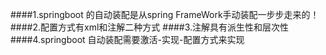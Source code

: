 ####1.springboot 的自动装配是从spring FrameWork手动装配一步步走来的！
####2.配置方式有xml和注解二种方式
####3.注解具有派生性和层次性
####4.springboot 自动装配需要激活-实现-配置方式来实现
    